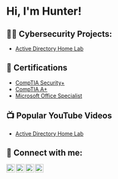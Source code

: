 <h1>Hi, I'm Hunter! </h1>

<h2>👨‍💻 Cybersecurity Projects:</h2>

- [Active Directory Home Lab](https://github.com/HunterCathey/ActiveDirectoryLab/tree/main)

<h2> 📜 Certifications</h2>

- [CompTIA Security+](https://github.com/user-attachments/files/17458985/CompTIA.Security%2B.ce.certificate.1.pdf)
- [CompTIA A+](https://github.com/user-attachments/files/17459002/CompTIA.A%2B.ce.certificate.pdf)
- [Microsoft Office Specialist](https://github.com/user-attachments/files/17459013/Microsoft.Office.Specialist.pdf)


<h2>📺 Popular YouTube Videos</h2>

- [Active Directory Home Lab](https://www.youtube.com/watch?v=a83ASGn_V_s)


<h2> 🤳 Connect with me:</h2>

[<img align="left" alt="JoshMadakor | YouTube" width="22px" src="https://cdn.jsdelivr.net/npm/simple-icons@v3/icons/youtube.svg" />][youtube]
[<img align="left" alt="JoshMadakor | Twitter" width="22px" src="https://cdn.jsdelivr.net/npm/simple-icons@v3/icons/twitter.svg" />][twitter]
[<img align="left" alt="JoshMadakor | LinkedIn" width="22px" src="https://cdn.jsdelivr.net/npm/simple-icons@v3/icons/linkedin.svg" />][linkedin]
[<img align="left" alt="JoshMadakor | Instagram" width="22px" src="https://cdn.jsdelivr.net/npm/simple-icons@v3/icons/instagram.svg" />][instagram]

[twitter]: https://twitter.com/joshmadakor
[youtube]: https://www.youtube.com/c/joshmadakor
[instagram]: https://www.instagram.com/joshmadakor/
[linkedin]: https://linkedin.com/in/huntercathey


<!---
HunterCathey/HunterCathey is a ✨ special ✨ repository because its `README.md` (this file) appears on your GitHub profile.
You can click the Preview link to take a look at your changes.
--->
